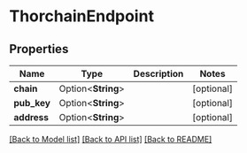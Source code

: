 # ThorchainEndpoint

## Properties

Name | Type | Description | Notes
------------ | ------------- | ------------- | -------------
**chain** | Option<**String**> |  | [optional]
**pub_key** | Option<**String**> |  | [optional]
**address** | Option<**String**> |  | [optional]

[[Back to Model list]](../README.md#documentation-for-models) [[Back to API list]](../README.md#documentation-for-api-endpoints) [[Back to README]](../README.md)


